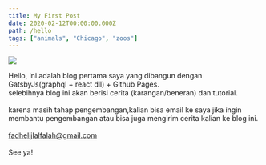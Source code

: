 ```yaml
---
title: My First Post
date: 2020-02-12T00:00:00.000Z
path: /hello
tags: ["animals", "Chicago", "zoos"]
---
```

![](/img/ford-ferrari-2_lead.jpg)

Hello, ini adalah blog pertama saya yang dibangun dengan GatsbyJs(graphql + react dll) + Github Pages.<br> selebihnya blog ini akan berisi cerita (karangan/beneran) dan tutorial.<br> <br> karena masih tahap pengembangan,kalian bisa email ke saya jika ingin membantu pengembangan atau bisa juga mengirim cerita kalian ke blog ini.<br> <br> fadhelijlalfalah@gmail.com<br> <br> See ya!
